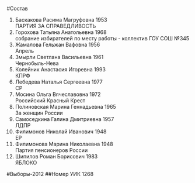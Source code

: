 #Состав
1. Баскакова Расима Магруфовна 1953   
    ПАРТИЯ ЗА СПРАВЕДЛИВОСТЬ
2. Горохова Татьяна Анатольевна 1968   
    собрание избирателей по месту работы - коллектив ГОУ СОШ №345
3. Жамалова Гельжан Вафовна 1956   
    Апрель
4. Змырли Светлана Васильевна 1961   
    Чернобыль-Нева
5. Колейник Анастасия Игоревна 1993   
    КПРФ
6. Лебедева Наталья Сергеевна 1977   
    СР
7. Мосина Ольга Вячеславовна 1972   
    Российский Красный Крест
8. Полиновская Марина Геннадьевна 1965   
    За женщин России
9. Самоседкина Галина Дмитриевна 1957   
    ЛДПР
10. Филимонов Николай Иванович 1948   
    ЕР
11. Филимонова Марина Николаевна 1948   
    Партия пенсионеров России
12. Шипилов Роман Борисович 1983   
    ЯБЛОКО

#Выборы-2012
##Номер УИК
1268
